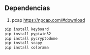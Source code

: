 
## Dependencias

1. pcap https://npcap.com/#download

```bash
pip install keyboard
pip install pypiwin32
pip install pycryptodome
pip install scapy
pip install colorama
```